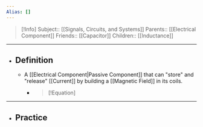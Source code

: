 ```yaml
---
Alias: []
---
```

> [!Info]
> Subject:: [[Signals, Circuits, and Systems]]
> Parents:: [[Electrical Component]] 
> Friends:: [[Capacitor]]
> Children:: [[Inductance]]
---
- ## Definition
	- A [[Electrical Component|Passive Component]] that can "store" and "release" [[Current]] by building a [[Magnetic Field]] in its coils.
		- > [!Equation]
		  > 
---
- ## Practice